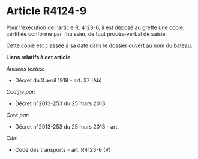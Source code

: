 # Article R4124-9

Pour l'exécution de l'article R. 4123-6, il est déposé au greffe une copie, certifiée conforme par l'huissier, de tout
procès-verbal de saisie. 

Cette copie est classée à sa date dans le dossier ouvert au nom du bateau.

**Liens relatifs à cet article**

_Anciens textes_:

  - Décret du 3 avril 1919 - art. 37 (Ab)

_Codifié par_:

  - Décret n°2013-253 du 25 mars 2013

_Créé par_:

  - Décret n°2013-253 du 25 mars 2013 - art.

_Cite_:

  - Code des transports - art. R4123-6 (V)
